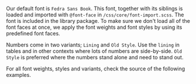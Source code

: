 Our default font is `Fedra Sans Book`. This font, together with its siblings is loaded and imported with `@font-face` in `/css/core/font-import.scss`. The font is included in the library package.
To make sure we don't load all of the font faces at once, we apply the font weights and font styles by using its predefined font faces.

Numbers come in two variants; `Lining` and `Old Style`. Use the `lining` in tables and in other contexts where lots of numbers are side-by-side.
`Old Style` is preferred where the numbers stand alone and need to stand out.

For all font weights, styles and variants, check the source of the following examples.
